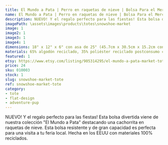 ```yaml
---
title: El Mundo a Pata | Perro en raquetas de nieve | Bolsa Para el Mercado
name: El Mundo a Pata | Perro en raquetas de nieve | Bolsa Para el Mercado
description: NUEVO! Y el regalo perfecto para las fiestas! Esta bolsa divertida viene de nuestra colección "El Mundo a Pata" destacando una cachorrita en raquetas de nieve. Esta bolsa resistente y de gran capacidad es perfecta para una visita a tu feria local. Hecha en los EEUU con materiales 100% reciclados.
imagePath: \assets\images\products\totes\snowshoe-market
image: 1
image2: 1
image3: 1
image4: 1
dimensions: 18" x 12" x 6" con asa de 25" (45.7cm x 30.5cm x 15.2cm con asa de 63.5cm)
materials: 65% algodón reciclado, 35% poliéster reciclado postconsumo certificado
featured: 1
etsy: https://www.etsy.com/listing/905314295/el-mundo-a-pata-market-tote-bag
price: 24
sku: 010003
stock: 1
slug: snowshoe-market-tote
ref: snowshoe-market-tote
category:
- tote
- flat-design
- adventure-pup
---
```

NUEVO! Y el regalo perfecto para las fiestas! Esta bolsa divertida viene de nuestra colección "El Mundo a Pata" destacando una cachorrita en raquetas de nieve. Esta bolsa resistente y de gran capacidad es perfecta para una visita a tu feria local. Hecha en los EEUU con materiales 100% reciclados.
